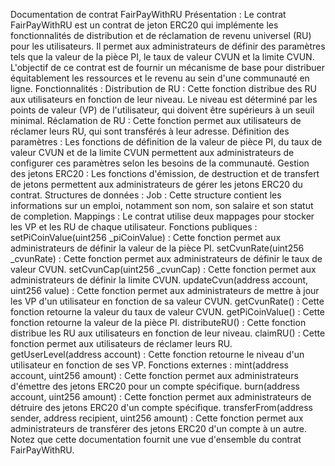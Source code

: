 Documentation de contrat FairPayWithRU
Présentation :
Le contrat FairPayWithRU est un contrat de jeton ERC20 qui implémente les fonctionnalités de distribution et de réclamation de revenu universel (RU) pour les utilisateurs. Il permet aux administrateurs de définir des paramètres tels que la valeur de la pièce PI, le taux de valeur CVUN et la limite CVUN. L'objectif de ce contrat est de fournir un mécanisme de base pour distribuer équitablement les ressources et le revenu au sein d'une communauté en ligne.
Fonctionnalités :
Distribution de RU : Cette fonction distribue des RU aux utilisateurs en fonction de leur niveau. Le niveau est déterminé par les points de valeur (VP) de l'utilisateur, qui doivent être supérieurs à un seuil minimal.
Réclamation de RU : Cette fonction permet aux utilisateurs de réclamer leurs RU, qui sont transférés à leur adresse.
Définition des paramètres : Les fonctions de définition de la valeur de pièce PI, du taux de valeur CVUN et de la limite CVUN permettent aux administrateurs de configurer ces paramètres selon les besoins de la communauté.
Gestion des jetons ERC20 : Les fonctions d'émission, de destruction et de transfert de jetons permettent aux administrateurs de gérer les jetons ERC20 du contrat.
Structures de données :
Job : Cette structure contient les informations sur un emploi, notamment son nom, son salaire et son statut de completion.
Mappings : Le contrat utilise deux mappages pour stocker les VP et les RU de chaque utilisateur.
Fonctions publiques :
setPiCoinValue(uint256 _piCoinValue) : Cette fonction permet aux administrateurs de définir la valeur de la pièce PI.
setCvunRate(uint256 _cvunRate) : Cette fonction permet aux administrateurs de définir le taux de valeur CVUN.
setCvunCap(uint256 _cvunCap) : Cette fonction permet aux administrateurs de définir la limite CVUN.
updateCvun(address account, uint256 value) : Cette fonction permet aux administrateurs de mettre à jour les VP d'un utilisateur en fonction de sa valeur CVUN.
getCvunRate() : Cette fonction retourne la valeur du taux de valeur CVUN.
getPiCoinValue() : Cette fonction retourne la valeur de la pièce PI.
distributeRU() : Cette fonction distribue les RU aux utilisateurs en fonction de leur niveau.
claimRU() : Cette fonction permet aux utilisateurs de réclamer leurs RU.
getUserLevel(address account) : Cette fonction retourne le niveau d'un utilisateur en fonction de ses VP.
Fonctions externes :
mint(address account, uint256 amount) : Cette fonction permet aux administrateurs d'émettre des jetons ERC20 pour un compte spécifique.
burn(address account, uint256 amount) : Cette fonction permet aux administrateurs de détruire des jetons ERC20 d'un compte spécifique.
transferFrom(address sender, address recipient, uint256 amount) : Cette fonction permet aux administrateurs de transférer des jetons ERC20 d'un compte à un autre.
Notez que cette documentation fournit une vue d'ensemble du contrat FairPayWithRU.